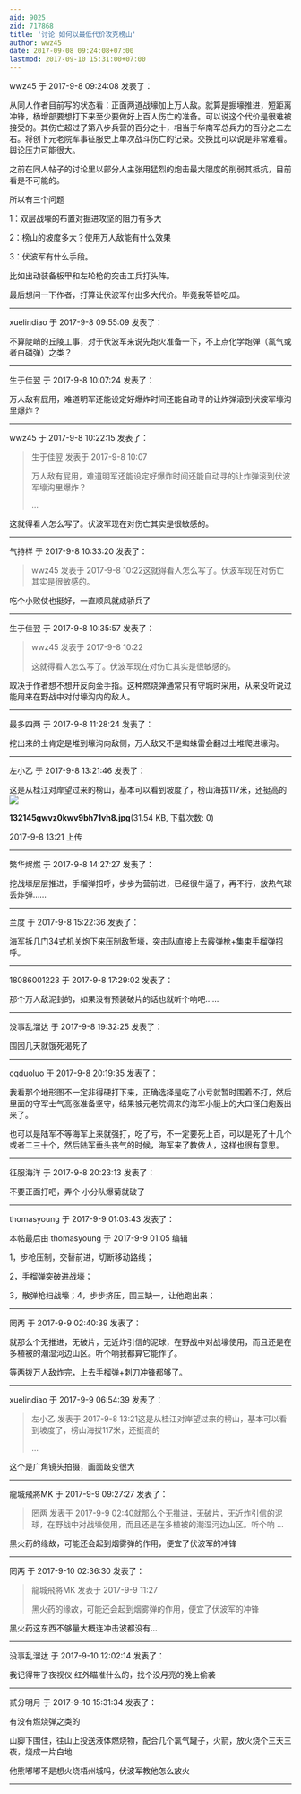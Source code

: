 ```yaml
---
aid: 9025
zid: 717868
title: '讨论 如何以最低代价攻克榜山'
author: wwz45
date: 2017-09-08 09:24:08+07:00
lastmod: 2017-09-10 15:31:00+07:00
---
```


wwz45 于 2017-9-8 09:24:08 发表了：

从同人作者目前写的状态看：正面两道战壕加上万人敌。就算是掘壕推进，短距离冲锋，杨增部要想打下来至少要做好上百人伤亡的准备。可以说这个代价是很难被接受的。其伤亡超过了第八步兵营的百分之十，相当于华南军总兵力的百分之二左右。将创下元老院军事征服史上单次战斗伤亡的记录。交换比可以说是非常难看。舆论压力可能很大。

之前在同人帖子的讨论里以部分人主张用猛烈的炮击最大限度的削弱其抵抗，目前看是不可能的。

所以有三个问题

1：双层战壕的布置对掘进攻坚的阻力有多大

2：榜山的坡度多大？使用万人敌能有什么效果

3：伏波军有什么手段。

比如出动装备板甲和左轮枪的突击工兵打头阵。

最后想问一下作者，打算让伏波军付出多大代价。毕竟我等皆吃瓜。

---------

xuelindiao 于 2017-9-8 09:55:09 发表了：

不算陡峭的丘陵工事，对于伏波军来说先炮火准备一下，不上点化学炮弹（氯气或者白磷弹）之类？

---------

生于佳翌 于 2017-9-8 10:07:24 发表了：

万人敌有屁用，难道明军还能设定好爆炸时间还能自动寻的让炸弹滚到伏波军壕沟里爆炸？

---------

wwz45 于 2017-9-8 10:22:15 发表了：

> 生于佳翌 发表于 2017-9-8 10:07
> 
> 万人敌有屁用，难道明军还能设定好爆炸时间还能自动寻的让炸弹滚到伏波军壕沟里爆炸？
> 
> ...



这就得看人怎么写了。伏波军现在对伤亡其实是很敏感的。

---------

气持样 于 2017-9-8 10:33:20 发表了：

> wwz45 发表于 2017-9-8 10:22这就得看人怎么写了。伏波军现在对伤亡其实是很敏感的。



吃个小败仗也挺好，一直顺风就成骄兵了

---------

生于佳翌 于 2017-9-8 10:35:57 发表了：

> wwz45 发表于 2017-9-8 10:22
> 
> 这就得看人怎么写了。伏波军现在对伤亡其实是很敏感的。



取决于作者想不想开反向金手指。这种燃烧弹通常只有守城时采用，从来没听说过能用来在野战中对付壕沟内的敌人。

---------

最多四两 于 2017-9-8 11:28:24 发表了：

挖出来的土肯定是堆到壕沟向敌侧，万人敌又不是蜘蛛雷会翻过土堆爬进壕沟。

---------

左小乙 于 2017-9-8 13:21:46 发表了：

这是从桂江对岸望过来的榜山，基本可以看到坡度了，榜山海拔117米，还挺高的![](https://cdn.jsdelivr.net/gh/lzjluzijie/beichao@main/static/img/132145gwvz0kwv9bh71vh8.jpg)



**132145gwvz0kwv9bh71vh8.jpg**(31.54 KB, 下载次数: 0)



2017-9-8 13:21 上传

---------

繁华烬燃 于 2017-9-8 14:27:27 发表了：

挖战壕层层推进，手榴弹招呼，步步为营前进，已经很牛逼了，再不行，放热气球丢炸弹……

---------

兰度 于 2017-9-8 15:22:36 发表了：

海军拆几门34式机关炮下来压制敌堑壕，突击队直接上去霰弹枪+集束手榴弹招呼。

---------

18086001223 于 2017-9-8 17:29:02 发表了：

那个万人敌泥封的，如果没有预装破片的话也就听个响吧……

---------

没事乱溜达 于 2017-9-8 19:32:25 发表了：

围困几天就饿死渴死了

---------

cqduoluo 于 2017-9-8 20:19:35 发表了：

我看那个地形图不一定非得硬打下来，正确选择是吃了小亏就暂时围着不打，然后里面的守军士气高涨准备坚守，结果被元老院调来的海军小艇上的大口径臼炮轰出来了。

也可以是陆军不等海军上来就强打，吃了亏，不一定要死上百，可以是死了十几个或者二三十个，然后陆军垂头丧气的时候，海军来了教做人，这样也很有意思。

---------

征服海洋 于 2017-9-8 20:23:13 发表了：

不要正面打吧，弄个 小分队爆菊就破了

---------

thomasyoung 于 2017-9-9 01:03:43 发表了：

本帖最后由 thomasyoung 于 2017-9-9 01:05 编辑 

1，步枪压制，交替前进，切断移动路线；

2，手榴弹突破进战壕；

3，散弹枪扫战壕；4，步步挤压，围三缺一，让他跑出来；

---------

罔两 于 2017-9-9 02:40:39 发表了：

就那么个无推进，无破片，无近炸引信的泥球，在野战中对战壕使用，而且还是在多植被的潮湿河边山区。听个响我都算它能作了。

等两拨万人敌炸完，上去手榴弹+刺刀冲锋都够了。

---------

xuelindiao 于 2017-9-9 06:54:39 发表了：

> 左小乙 发表于 2017-9-8 13:21这是从桂江对岸望过来的榜山，基本可以看到坡度了，榜山海拔117米，还挺高的
> 
> ...



这个是广角镜头拍摄，画面歧变很大

---------

龍城飛將MK 于 2017-9-9 09:27:27 发表了：

> 罔两 发表于 2017-9-9 02:40就那么个无推进，无破片，无近炸引信的泥球，在野战中对战壕使用，而且还是在多植被的潮湿河边山区。听个响 ...



黑火药的缘故，可能还会起到烟雾弹的作用，便宜了伏波军的冲锋

---------

罔两 于 2017-9-10 02:36:30 发表了：

> 龍城飛將MK 发表于 2017-9-9 11:27
> 
> 黑火药的缘故，可能还会起到烟雾弹的作用，便宜了伏波军的冲锋



黑火药这东西不够量大概连冲击波都没有...

---------

没事乱溜达 于 2017-9-10 12:02:14 发表了：

我记得带了夜视仪 红外瞄准什么的，找个没月亮的晚上偷袭

---------

贰分明月 于 2017-9-10 15:31:34 发表了：

有没有燃烧弹之类的

山脚下围住，往山上投送液体燃烧物，配合几个氯气罐子，火箭，放火烧个三天三夜，烧成一片白地

他熊嘟嘟不是想火烧梧州城吗，伏波军教他怎么放火

---------

